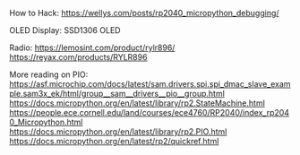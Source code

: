 How to Hack: 
        https://wellys.com/posts/rp2040_micropython_debugging/

OLED Display:
        SSD1306 OLED

Radio:  https://lemosint.com/product/rylr896/
        https://reyax.com/products/RYLR896

More reading on PIO:    
        https://asf.microchip.com/docs/latest/sam.drivers.spi.spi_dmac_slave_example.sam3x_ek/html/group__sam__drivers__pio__group.html
        https://docs.micropython.org/en/latest/library/rp2.StateMachine.html
        https://people.ece.cornell.edu/land/courses/ece4760/RP2040/index_rp2040_Micropython.html
        https://docs.micropython.org/en/latest/library/rp2.PIO.html
        https://docs.micropython.org/en/latest/rp2/quickref.html
